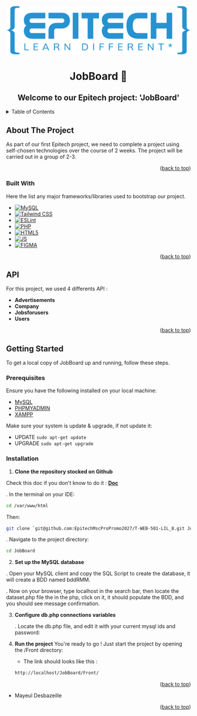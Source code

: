 <!-- Improved compatibility of back to top link: See: https://github.com/othneildrew/Best-README-Template/pull/73 -->
<a name="readme-top"></a>
<!--
*** Thanks for checking out the Best-README-Template. If you have a suggestion
*** that would make this better, please fork the repo and create a pull request
*** or simply open an issue with the tag "enhancement".
*** Don't forget to give the project a star!
*** Thanks again! Now go create something AMAZING! :D
-->



<!-- PROJECT SHIELDS -->
<!--
*** I'm using markdown "reference style" links for readability.
*** Reference links are enclosed in brackets [ ] instead of parentheses ( ).
*** See the bottom of this document for the declaration of the reference variables
*** for contributors-url, forks-url, etc. This is an optional, concise syntax you may use.
*** https://www.markdownguide.org/basic-syntax/#reference-style-links
-->
<!-- PROJECT LOGO -->
<br />
<div align="center">
  <a href="https://github.com/EpitechMscProPromo2027/T-WEB-501-LIL_8">
    <img src="/Assets/Epitech Logo.png" alt="Logo" height="auto" width="auto">
  </a>

  <h1 align="center">JobBoard 🎉</h1>

  <h2 align="center">
    Welcome to our Epitech project: 'JobBoard'
  </h2>
</div>


<!-- TABLE OF CONTENTS -->
<details>
  <summary>Table of Contents</summary>
  <ol>
    <li>
      <a href="#about-the-project">About The Project</a>
      <ul>
        <li><a href="#built-with">Built With</a></li>
        <li><a href="#api">API</a></li>
      </ul>
    </li>
    <li>
      <a href="#getting-started">Getting Started</a>
      <ul>
        <li><a href="#prerequisites">Prerequisites</a></li>
        <li><a href="#installation">Installation</a></li>
      </ul>
    </li>
    <li><a href="#usage">Usage</a></li>
    <li><a href="#roadmap">Roadmap</a></li>
  </ol>
</details>


<!-- ABOUT THE PROJECT -->
## About The Project


As part of our first Epitech project, we need to complete a project using self-chosen technologies over the course of 2 weeks. The project will be carried out in a group of 2-3.

<p align="right">(<a href="#readme-top">back to top</a>)</p>


<!-- Built With -->
### Built With

Here the list any major frameworks/libraries used to bootstrap our project.

* [![MySQL][MySQL]][MySQL-url]
* [![Tailwind CSS][TailwindCSS]][TailwindCSS-url]
* [![ESLint][ESLint]][ESLint-url]
* [![PHP][PHP]][PHP-url]
* [![HTML5][HTML5]][HTML5-url]
* [![JS][JS]][JS-url]
* [![FIGMA][FIGMA]][FIGMA-url]
  
<p align="right">(<a href="#readme-top">back to top</a>)</p>


<!-- API -->
## API

For this project, we used 4 differents API :

- **Advertisements**
- **Company**
- **Jobsforusers**
- **Users**

<p align="right">(<a href="#readme-top">back to top</a>)</p>


<!-- GETTING STARTED -->
## Getting Started

To get a local copy of JobBoard up and running, follow these steps.

### Prerequisites

Ensure you have the following installed on your local machine:

* [MySQL](https:/dev.mysql.com/downloads/mysql/)
* [PHPMYADMIN](https://www.phpmyadmin.net/)
* [XAMPP](https://www.apachefriends.org/fr/index.html)

Make sure your system is update & upgrade, if not update it:
* UPDATE
`sudo apt-get update`
* UPGRADE
`sudo apt-get upgrade`

### Installation

1. **Clone the repository stocked on Github**

  Check this doc if you don't know to do it : <a href='https://docs.github.com/en/repositories/creating-and-managing-      repositories/cloning-a-repository'>**Doc**</a>

  . In the terminal on your IDE:
  ```sh
  cd /var/www/html
  ```
  Then:
  
  ```sh
  git clone `git@github.com:EpitechMscProPromo2027/T-WEB-501-LIL_8.git JobBoard`{ ! Rename it !}
  ```
    
  . Navigate to the project directory:
  ```sh
  cd JobBoard
  ```
    
2. **Set up the MySQL database**

  . Open your MySQL client and copy the SQL Script to create the database, it will create a BDD named bddRMM.

  . Now on your browser, type localhost in the search bar, then locate the dataset.php file the in the php, click on it, it should populate the BDD, and you should see message confirmation.

3. **Configure db.php connections variables**

   . Locate the db.php file, and edit it with your current mysql ids and password:

6. **Run the project**
   You're ready to go ! Just start the project by opening the /Front directory:
   - The link should looks like this :

   ```sh
   http://localhost/JobBoard/Front/
   ```
<p align="right">(<a href="#readme-top">back to top</a>)</p>

- Mayeul Desbazeille

<p align="right">(<a href="#readme-top">back to top</a>)</p>


<!-- MARKDOWN LINKS & IMAGES -->
<!-- https://www.markdownguide.org/basic-syntax/#reference-style-links -->
[PHP]: https://shields.io/badge/-PHP-3776AB?style=flat&logo=php
[PHP-url]: https://www.php.net/
[Next-url]: https://nextjs.org/
[NextAuth]: https://img.shields.io/npm/v/next-auth?color=green&label=next-auth
[NextAuth-url]: https://next-auth.js.org/
[React.js]: https://img.shields.io/badge/React-20232A?style=for-the-badge&logo=react&logoColor=61DAFB
[React-url]: https://reactjs.org/
[Express.js]: https://img.shields.io/badge/Express%20js-000000?style=for-the-badge&logo=express&logoColor=white
[Express.js-url]: https://expressjs.com/
[MySQL]: https://img.shields.io/badge/MySQL-00000F?style=for-the-badge&logo=mysql&logoColor=white
[MySQL-url]: https://www.mysql.com/
[TailwindCSS]: https://img.shields.io/badge/Tailwind_CSS-38B2AC?style=for-the-badge&logo=tailwind-css&logoColor=white
[TailwindCSS-url]: https://tailwindcss.com/
[Bcrypt]: https://img.shields.io/badge/bcrypt-888888?style=for-the-badge&logo=bcrypt&logoColor=white
[Bcrypt-url]: https://www.npmjs.com/package/bcrypt
[Dotenv]: https://img.shields.io/badge/dotenv-563D7C?style=for-the-badge&logo=dotenv&logoColor=white
[Dotenv-url]: https://www.npmjs.com/package/dotenv
[NodeFetch]: https://img.shields.io/badge/node--fetch-000000?style=for-the-badge&logo=node-fetch&logoColor=white
[NodeFetch-url]: https://www.npmjs.com/package/node-fetch
[TypeScript]: https://img.shields.io/badge/TypeScript-007ACC?style=for-the-badge&logo=typescript&logoColor=white
[TypeScript-url]: https://www.typescriptlang.org/
[ESLint]: https://img.shields.io/badge/ESLint-4B32C3?style=for-the-badge&logo=eslint&logoColor=white
[ESLint-url]: https://eslint.org/
[HTML5]:https://camo.githubusercontent.com/d4d9d935f85b68223a3514c6a889ea3ed6a77afb5f560c05baa1a1b168077830/68747470733a2f2f696d672e736869656c64732e696f2f62616467652f68746d6c352d2532334533344632362e7376673f7374796c653d666f722d7468652d6261646765266c6f676f3d68746d6c35266c6f676f436f6c6f723d7768697465
[HTML5-url]: https://developer.mozilla.org/fr/docs/Web/HTML
[JS]: https://shields.io/badge/JavaScript-F7DF1E?logo=JavaScript&logoColor=white&style=for-the-badge
[JS-url]: https://developer.mozilla.org/fr/docs/Web/JavaScript
[FIGMA]: https://img.shields.io/badge/Figma-F24E1E?style=for-the-badge&logo=figma&logoColor=white
[FIGMA-url]: https://www.figma.com/design/hUBK6WocFgI49uzydA5Gy0/JobBoard?node-id=13-17&t=v4xye2lrBygASuTo-1





